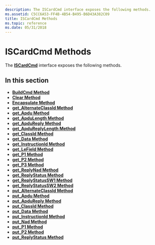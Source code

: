 ```yaml
---
description: The ISCardCmd interface exposes the following methods.
ms.assetid: C5CC6A53-FF4B-4B54-B495-B6D43A382C09
title: ISCardCmd Methods
ms.topic: reference
ms.date: 05/31/2018
---
```


# ISCardCmd Methods

The [**ISCardCmd**](iscardcmd.md) interface exposes the following methods.

## In this section

-   [**BuildCmd Method**](iscardcmd-buildcmd.md)
-   [**Clear Method**](iscardcmd-clear.md)
-   [**Encapsulate Method**](iscardcmd-encapsulate.md)
-   [**get\_AlternateClassId Method**](iscardcmd-get-alternateclassid.md)
-   [**get\_Apdu Method**](iscardcmd-get-apdu.md)
-   [**get\_ApduLength Method**](iscardcmd-get-apdulength.md)
-   [**get\_ApduReply Method**](iscardcmd-get-apdureply.md)
-   [**get\_ApduReplyLength Method**](iscardcmd-get-apdureplylength.md)
-   [**get\_ClassId Method**](iscardcmd-get-classid.md)
-   [**get\_Data Method**](iscardcmd-get-data.md)
-   [**get\_InstructionId Method**](iscardcmd-get-instructionid.md)
-   [**get\_LeField Method**](iscardcmd-get-lefield.md)
-   [**get\_P1 Method**](iscardcmd-get-p1.md)
-   [**get\_P2 Method**](iscardcmd-get-p2.md)
-   [**get\_P3 Method**](iscardcmd-get-p3.md)
-   [**get\_ReplyNad Method**](iscardcmd-get-replynad.md)
-   [**get\_ReplyStatus Method**](iscardcmd-get-replystatus.md)
-   [**get\_ReplyStatusSW1 Method**](iscardcmd-get-replystatussw1.md)
-   [**get\_ReplyStatusSW2 Method**](iscardcmd-get-replystatussw2.md)
-   [**put\_AlternateClassId Method**](iscardcmd-put-alternateclassid.md)
-   [**put\_Apdu Method**](iscardcmd-put-apdu.md)
-   [**put\_ApduReply Method**](iscardcmd-put-apdureply.md)
-   [**put\_ClassId Method**](iscardcmd-put-classid.md)
-   [**put\_Data Method**](iscardcmd-put-data.md)
-   [**put\_InstructionId Method**](iscardcmd-put-instructionid.md)
-   [**put\_Nad Method**](iscardcmd-put-nad.md)
-   [**put\_P1 Method**](iscardcmd-put-p1.md)
-   [**put\_P2 Method**](iscardcmd-put-p2.md)
-   [**put\_ReplyStatus Method**](iscardcmd-put-replystatus.md)

 

 



